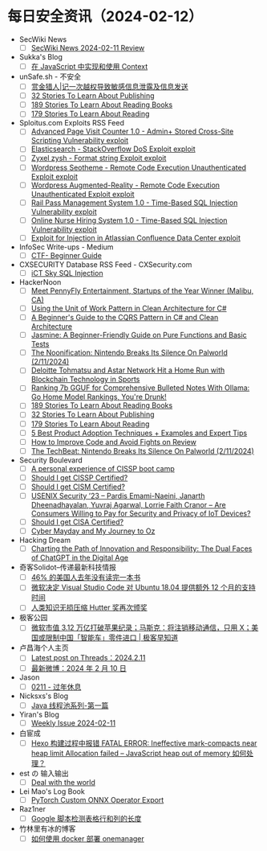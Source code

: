# 每日安全资讯（2024-02-12）

- SecWiki News
  - [ ] [SecWiki News 2024-02-11 Review](http://www.sec-wiki.com/?2024-02-11)
- Sukka's Blog
  - [ ] [在 JavaScript 中实现和使用 Context](https://blog.skk.moe/post/context-in-javascript/)
- unSafe.sh - 不安全
  - [ ] [赏金猎人|记一次越权导致敏感信息泄露及信息发送](https://buaq.net/go-221663.html)
  - [ ] [32 Stories To Learn About Publishing](https://buaq.net/go-221659.html)
  - [ ] [189 Stories To Learn About Reading Books](https://buaq.net/go-221658.html)
  - [ ] [179 Stories To Learn About Reading](https://buaq.net/go-221660.html)
- Sploitus.com Exploits RSS Feed
  - [ ] [Advanced Page Visit Counter 1.0 - Admin+ Stored Cross-Site Scripting Vulnerability exploit](https://sploitus.com/exploit?id=1337DAY-ID-39313&utm_source=rss&utm_medium=rss)
  - [ ] [Elasticsearch - StackOverflow DoS Exploit exploit](https://sploitus.com/exploit?id=1337DAY-ID-39315&utm_source=rss&utm_medium=rss)
  - [ ] [Zyxel zysh - Format string Exploit exploit](https://sploitus.com/exploit?id=1337DAY-ID-39314&utm_source=rss&utm_medium=rss)
  - [ ] [Wordpress Seotheme - Remote Code Execution Unauthenticated Exploit exploit](https://sploitus.com/exploit?id=1337DAY-ID-39317&utm_source=rss&utm_medium=rss)
  - [ ] [Wordpress Augmented-Reality - Remote Code Execution Unauthenticated Exploit exploit](https://sploitus.com/exploit?id=1337DAY-ID-39316&utm_source=rss&utm_medium=rss)
  - [ ] [Rail Pass Management System 1.0 - Time-Based SQL Injection Vulnerability exploit](https://sploitus.com/exploit?id=1337DAY-ID-39318&utm_source=rss&utm_medium=rss)
  - [ ] [Online Nurse Hiring System 1.0 - Time-Based SQL Injection Vulnerability exploit](https://sploitus.com/exploit?id=1337DAY-ID-39319&utm_source=rss&utm_medium=rss)
  - [ ] [Exploit for Injection in Atlassian Confluence Data Center exploit](https://sploitus.com/exploit?id=237BB65C-F091-5BDA-A478-F718B1FEC58E&utm_source=rss&utm_medium=rss)
- InfoSec Write-ups - Medium
  - [ ] [CTF- Beginner Guide](https://infosecwriteups.com/ctf-beginner-guide-8566e7183f3d?source=rss----7b722bfd1b8d---4)
- CXSECURITY Database RSS Feed - CXSecurity.com
  - [ ] [iCT Sky SQL Injection](https://cxsecurity.com/issue/WLB-2024020046)
- HackerNoon
  - [ ] [Meet PennyFly Entertainment, Startups of the Year Winner (Malibu, CA)](https://hackernoon.com/meet-pennyfly-entertainment-startups-of-the-year-winner-malibu-ca?source=rss)
  - [ ] [Using the Unit of Work Pattern in Clean Architecture for C#](https://hackernoon.com/using-the-unit-of-work-pattern-in-clean-architecture-for-c?source=rss)
  - [ ] [A Beginner's Guide to the CQRS Pattern in C# and Clean Architecture](https://hackernoon.com/a-beginners-guide-to-the-cqrs-pattern-in-c-and-clean-architecture?source=rss)
  - [ ] [Jasmine: A Beginner-Friendly Guide on Pure Functions and Basic Tests](https://hackernoon.com/jasmine-a-beginner-friendly-guide-on-pure-functions-and-basic-tests?source=rss)
  - [ ] [The Noonification: Nintendo Breaks Its Silence On Palworld (2/11/2024)](https://hackernoon.com/2-11-2024-noonification?source=rss)
  - [ ] [Deloitte Tohmatsu and Astar Network Hit a Home Run with Blockchain Technology in Sports](https://hackernoon.com/deloitte-tohmatsu-and-astar-network-hit-a-home-run-with-blockchain-technology-in-sports?source=rss)
  - [ ] [Ranking 7b GGUF for Comprehensive Bulleted Notes With Ollama: Go Home Model Rankings, You're Drunk!](https://hackernoon.com/ranking-7b-gguf-for-comprehensive-bulleted-notes-with-ollama-go-home-model-rankings-youre-drunk?source=rss)
  - [ ] [189 Stories To Learn About Reading Books](https://hackernoon.com/189-stories-to-learn-about-reading-books?source=rss)
  - [ ] [32 Stories To Learn About Publishing](https://hackernoon.com/32-stories-to-learn-about-publishing?source=rss)
  - [ ] [179 Stories To Learn About Reading](https://hackernoon.com/179-stories-to-learn-about-reading?source=rss)
  - [ ] [5 Best Product Adoption Techniques + Examples and Expert Tips](https://hackernoon.com/5-best-product-adoption-techniques-examples-and-expert-tips?source=rss)
  - [ ] [How to Improve Code and Avoid Fights on Review](https://hackernoon.com/how-improve-code-and-avoid-fights-on-review?source=rss)
  - [ ] [The TechBeat: Nintendo Breaks Its Silence On Palworld (2/11/2024)](https://hackernoon.com/2-11-2024-techbeat?source=rss)
- Security Boulevard
  - [ ] [A personal experience of  CISSP boot camp](https://securityboulevard.com/2024/02/a-personal-experience-of-cissp-boot-camp/)
  - [ ] [Should I get CISSP Certified?](https://securityboulevard.com/2024/02/should-i-get-cissp-certified/)
  - [ ] [Should I get CISM Certified?](https://securityboulevard.com/2024/02/should-i-get-cism-certified/)
  - [ ] [USENIX Security ’23 – Pardis Emami-Naeini, Janarth Dheenadhayalan, Yuvraj Agarwal, Lorrie Faith Cranor – Are Consumers Willing to Pay for Security and Privacy of IoT Devices?](https://securityboulevard.com/2024/02/usenix-security-23-pardis-emami-naeini-janarth-dheenadhayalan-yuvraj-agarwal-lorrie-faith-cranor-are-consumers-willing-to-pay-for-security-and-privacy-of-iot-devices/)
  - [ ] [Should I get CISA Certified?](https://securityboulevard.com/2024/02/should-i-get-cisa-certified/)
  - [ ] [Cyber Mayday and My Journey to Oz](https://securityboulevard.com/2024/02/cyber-mayday-and-my-journey-to-oz/)
- Hacking Dream
  - [ ] [Charting the Path of Innovation and Responsibility: The Dual Faces of ChatGPT in the Digital Age](https://www.hackingdream.net/2024/02/chatgpt-possible-risks-.html)
- 奇客Solidot–传递最新科技情报
  - [ ] [46% 的美国人去年没有读完一本书](https://www.solidot.org/story?sid=77346)
  - [ ] [微软决定 Visual Studio Code 对 Ubuntu 18.04 提供额外 12 个月的支持时间](https://www.solidot.org/story?sid=77345)
  - [ ] [人类知识无损压缩 Hutter 奖再次颁奖](https://www.solidot.org/story?sid=77344)
- 极客公园
  - [ ] [微软市值 3.12 万亿打破苹果纪录；马斯克：将注销移动通信，只用 X；美国或限制中国「智能车」零件进口 | 极客早知道](https://mp.weixin.qq.com/s?__biz=MTMwNDMwODQ0MQ==&mid=2653033254&idx=1&sn=e66fbbbd736d241d2cf4ff87acac74dd&chksm=7e576e904920e7861f80ee3e983aef365890a560ce2539502938ada32661f8a0637836c18395&scene=58&subscene=0#rd)
- 卢昌海个人主页
  - [ ] [Latest post on Threads：2024.2.11](https://www.changhai.org/articles/miscellaneous/eblog/202401.php#latest)
  - [ ] [最新微博：2024 年 2 月 10 日](https://www.changhai.org/articles/miscellaneous/blog/202402.php#latest)
- Jason
  - [ ] [0211 - 过年休息](https://atjason.com/daily/2024-02-11.html)
- Nicksxs's Blog
  - [ ] [Java 线程池系列-第一篇](https://nicksxs.me/2024/02/11/Java-%E7%BA%BF%E7%A8%8B%E6%B1%A0%E7%B3%BB%E5%88%97-%E7%AC%AC%E4%B8%80%E7%AF%87/)
- Yiran's Blog
  - [ ] [Weekly Issue 2024-02-11](https://zdyxry.github.io/2024/02/11/Weekly-Issue-2024-02-11/)
- 白宦成
  - [ ] [Hexo 构建过程中报错 FATAL ERROR: Ineffective mark-compacts near heap limit Allocation failed – JavaScript heap out of memory 如何处理？](https://www.ixiqin.com/2024/02/11/hexo-error-during-construction-data-error-effective-mark/)
- est の 输入输出
  - [ ] [Deal with the world](https://blog.est.im/2024/stderr-03)
- Lei Mao's Log Book
  - [ ] [PyTorch Custom ONNX Operator Export](https://leimao.github.io/blog/PyTorch-Custom-ONNX-Operator-Export/)
- Raz1ner
  - [ ] [Google 脚本检测表格行和列的长度](https://dev-coco.github.io/post/Google-Script-Detect-Row-Column/)
- 竹林里有冰的博客
  - [ ] [如何使用 docker 部署 onemanager](https://zhul.in/2024/02/11/how-to-deploy-onemanager-with-docker/)
